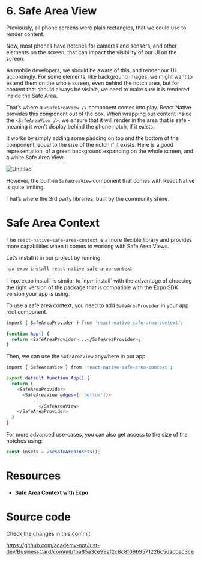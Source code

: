 # 6. Safe Area View

Previously, all phone screens were plain rectangles, that we could use to render content. 

Now, most phones have notches for cameras and sensors, and other elements on the screen, that can impact the visibility of our UI on the screen. 

As mobile developers, we should be aware of this, and render our UI accordingly. For some elements, like background images, we might want to extend them on the whole screen, even behind the notch area, but for content that should always be visible, we need to make sure it is rendered inside the Safe Area.

That’s where a `<SafeAreaView />`  component comes into play. React Native provides this component out of the box. When wrapping our content inside the `<SafeAreaView />`, we ensure that it will render in the area that is safe - meaning it won’t display behind the phone notch, if it exists.

It works by simply adding some padding on top and the bottom of the component, equal to the size of the notch if it exists. Here is a good representation, of a green background expanding on the whole screen, and a white Safe Area View. 

![Untitled](https://notjust.notion.site/image/https%3A%2F%2Fprod-files-secure.s3.us-west-2.amazonaws.com%2Fdd86c3cc-2d0e-4342-9493-40201a875875%2Fff8b273b-ad4e-41ea-bfdd-02ebc75a33f3%2FUntitled.png?table=block&id=35a21905-9c64-4c79-8704-57427c639443&spaceId=dd86c3cc-2d0e-4342-9493-40201a875875&width=1420&userId=&cache=v2)

However, the built-in `SafeAreaView` component that comes with React Native is quite limiting.

That’s where the 3rd party libraries, built by the community shine. 

# Safe Area Context

The `react-native-safe-area-context` is a more flexible library and provides more capabilities when it comes to working with Safe Area Views.

Let’s install it in our project by running:

```bash
npx expo install react-native-safe-area-context
```

<aside>
ℹ️ `npx expo install` is similar to `npm install` with the advantage of choosing the right version of the package that is compatible with the Expo SDK version your app is using.

</aside>

To use a safe area context, you need to add `SafeAreaProvider` in your app root component.

```bash
import { SafeAreaProvider } from 'react-native-safe-area-context';

function App() {
  return <SafeAreaProvider>...</SafeAreaProvider>;
}
```

Then, we can use the `SafeAreaView` anywhere in our app

```bash
import { SafeAreaView } from 'react-native-safe-area-context';

export default function App() {
  return (
    <SafeAreaProvider>
      <SafeAreaView edges={['bottom']}>
	      ...
			</SafeAreaView>
    </SafeAreaProvider>
  )
}
```

For more advanced use-cases, you can also get access to the size of the notches using:

```jsx
const insets = useSafeAreaInsets();
```

# Resources

- [**Safe Area Context with Expo**](https://docs.expo.dev/versions/latest/sdk/safe-area-context/)

# Source code

Check the changes in this commit:

https://github.com/academy-notJust-dev/BusinessCard/commit/fba85a3ce99af2c8c8f09b9571226c5dacbac3ce